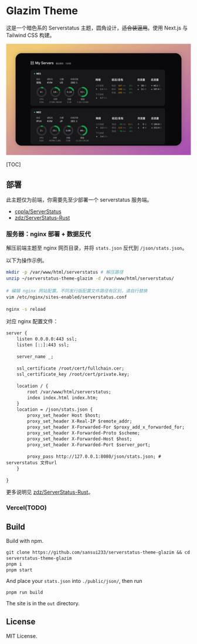 # Glazim Theme

这是一个暗色系的 Serverstatus 主题，圆角设计，~~适合装逼用~~。使用 Next.js 与 Tailwind CSS 构建。

![Desktop Preview](./media/desktop.webp)

[TOC]

## 部署

此主题仅为前端，你需要先至少部署一个 serverstatus 服务端。

- [cppla/ServerStatus](https://github.com/cppla/ServerStatus)
- [zdz/ServerStatus-Rust](https://github.com/zdz/ServerStatus-Rust)

### 服务器：nginx 部署 + 数据反代

解压前端主题至 nginx 网页目录，并将 `stats.json` 反代到 `/json/stats.json`。

以下为操作示例。

```sh
mkdir -p /var/www/html/serverstatus # 解压路径
unzip ~/serverstatus-theme-glazim -d /var/www/html/serverstatus/

# 编辑 nginx 网站配置。不同发行版配置文件路径有区别，请自行替换
vim /etc/nginx/sites-enabled/serverstatus.conf

nginx -s reload
```

对应 nginx 配置文件：

```
server {
	listen 0.0.0.0:443 ssl;
	listen [::]:443 ssl;

	server_name _;

	ssl_certificate /root/cert/fullchain.cer;
	ssl_certificate_key /root/cert/private.key;

	location / {
		root /var/www/html/serverstatus;
		index index.html index.htm;
	}
	location = /json/stats.json {
		proxy_set_header Host $host;
		proxy_set_header X-Real-IP $remote_addr;
		proxy_set_header X-Forwarded-For $proxy_add_x_forwarded_for;
		proxy_set_header X-Forwarded-Proto $scheme;
		proxy_set_header X-Forwarded-Host $host;
		proxy_set_header X-Forwarded-Port $server_port;

		proxy_pass http://127.0.0.1:8080/json/stats.json; # serverstatus 文件url
	}

}
```

更多说明见 [zdz/ServerStatus-Rust](https://github.com/zdz/ServerStatus-Rust?tab=readme-ov-file#6-faq)。

### Vercel(TODO)



## Build

Build with npm. 

```
git clone https://github.com/sansui233/serverstatus-theme-glazim && cd serverstatus-theme-glazim
pnpm i
pnpm start
```

And place your `stats.json` into `./public/json/`, then run

```
pnpm run build
```

The site is in the `out` directory.


## License

MIT License.